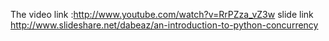 The video link :http://www.youtube.com/watch?v=RrPZza_vZ3w
slide link http://www.slideshare.net/dabeaz/an-introduction-to-python-concurrency
